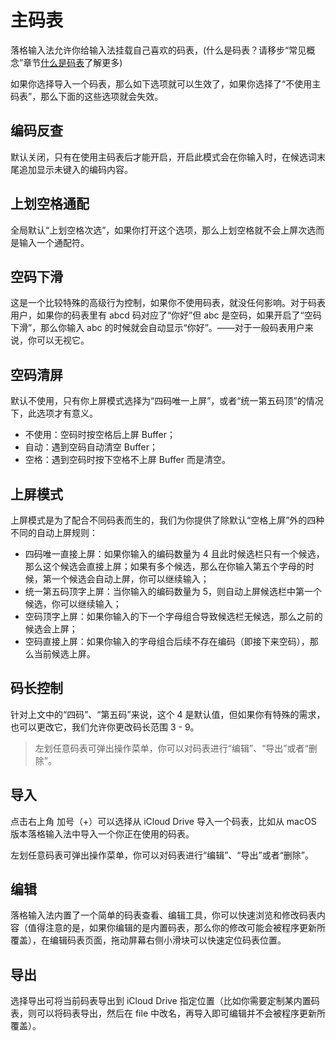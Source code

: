 # 主码表

落格输入法允许你给输入法挂载自己喜欢的码表，\(什么是码表？请移步“常见概念”章节[什么是码表](https://docs.logcg.com/chang-jian-gai-nian/codetable)了解更多\)

如果你选择导入一个码表，那么如下选项就可以生效了，如果你选择了“不使用主码表”，那么下面的这些选项就会失效。

## 编码反查

默认关闭，只有在使用主码表后才能开启，开启此模式会在你输入时，在候选词末尾追加显示未键入的编码内容。

## 上划空格通配

全局默认“上划空格次选”，如果你打开这个选项，那么上划空格就不会上屏次选而是输入一个通配符。

## 空码下滑

这是一个比较特殊的高级行为控制，如果你不使用码表，就没任何影响。对于码表用户，如果你的码表里有 abcd 码对应了“你好”但 abc 是空码，如果开启了“空码下滑”，那么你输入 abc 的时候就会自动显示“你好”。——对于一般码表用户来说，你可以无视它。

## 空码清屏

默认不使用，只有你上屏模式选择为“四码唯一上屏”，或者“统一第五码顶”的情况下，此选项才有意义。

* 不使用：空码时按空格后上屏 Buffer；
* 自动：遇到空码自动清空 Buffer；
* 空格：遇到空码时按下空格不上屏 Buffer 而是清空。

## 上屏模式

上屏模式是为了配合不同码表而生的，我们为你提供了除默认“空格上屏”外的四种不同的自动上屏规则：

* 四码唯一直接上屏：如果你输入的编码数量为 4 且此时候选栏只有一个候选，那么这个候选会直接上屏；如果有多个候选，那么在你输入第五个字母的时候，第一个候选会自动上屏，你可以继续输入；
* 统一第五码顶字上屏：当你输入的编码数量为 5，则自动上屏候选栏中第一个候选，你可以继续输入；
* 空码顶字上屏：如果你输入的下一个字母组合导致候选栏无候选，那么之前的候选会上屏；
* 空码直接上屏：如果你输入的字母组合后续不存在编码（即接下来空码），那么当前候选上屏。

## 码长控制

针对上文中的“四码”、“第五码”来说，这个 4 是默认值，但如果你有特殊的需求，也可以更改它，我们允许你更改码长范围 3 - 9。

> 左划任意码表可弹出操作菜单，你可以对码表进行“编辑”、“导出”或者“删除”。

## 导入

点击右上角 加号（+）可以选择从 iCloud Drive 导入一个码表，比如从 macOS 版本落格输入法中导入一个你正在使用的码表。

左划任意码表可弹出操作菜单，你可以对码表进行“编辑”、“导出”或者“删除”。

## 编辑

落格输入法内置了一个简单的码表查看、编辑工具，你可以快速浏览和修改码表内容（值得注意的是，如果你编辑的是内置码表，那么你的修改可能会被程序更新所覆盖），在编辑码表页面，拖动屏幕右侧小滑块可以快速定位码表位置。

## 导出

选择导出可将当前码表导出到 iCloud Drive 指定位置（比如你需要定制某内置码表，则可以将码表导出，然后在 file 中改名，再导入即可编辑并不会被程序更新所覆盖）。

